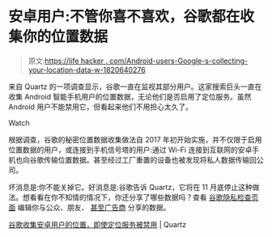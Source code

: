 # 安卓用户:不管你喜不喜欢，谷歌都在收集你的位置数据

> 原文:[https://life hacker . com/Android-users-Google-s-collecting-your-location-data-w-1820640276](https://lifehacker.com/android-users-google-s-collecting-your-location-data-w-1820640276)

来自 Quartz 的一项调查显示，谷歌一直在监视其部分用户。这家搜索巨头一直在收集 Android 智能手机用户的位置数据，无论他们是否启用了定位服务。虽然 Android 用户不能禁用它，但看起来他们不用担心太久了。

Watch

根据调查，谷歌的秘密位置数据收集做法自 2017 年初开始实施，并不仅限于启用位置数据的用户，或连接到手机信号塔的用户:通过 Wi-Fi 连接到互联网的安卓手机也向谷歌传输位置数据。甚至经过工厂重置的设备也被发现将私人数据传输回公司。

坏消息是:你不能关掉它。好消息是:谷歌告诉 Quartz，它将在 11 月底停止这种做法。想看看在你不知情的情况下，你还分享了哪些数据吗？查看 [谷歌隐私检查页面](https://privacy.google.com/index.html#) 编辑你与公众、朋友、 [甚至广告商](https://adssettings.google.com/authenticated) 分享的数据。

[谷歌收集安卓用户的位置，即使定位服务被禁用](https://qz.com/1131515/google-collects-android-users-locations-even-when-location-services-are-disabled/) | Quartz